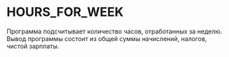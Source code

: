 # HOURS_FOR_WEEK
Программа подсчитывает количество часов, отработанных за неделю. Вывод программы состоит из общей суммы начислений, налогов, чистой зарплаты.
